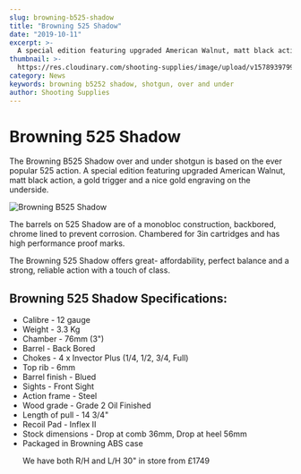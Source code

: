 ```yaml
---
slug: browning-b525-shadow
title: "Browning 525 Shadow"
date: "2019-10-11"
excerpt: >-
  A special edition featuring upgraded American Walnut, matt black action, a gold trigger and a nice gold engraving.
thumbnail: >-
  https://res.cloudinary.com/shooting-supplies/image/upload/v1578939799/Browning-B525-Shadow_m5omvi.jpg
category: News
keywords: browning b5252 shadow, shotgun, over and under
author: Shooting Supplies
---
```


# **Browning 525 Shadow**

The Browning B525 Shadow over and under shotgun is based on the ever popular 525 action. A special edition featuring upgraded American Walnut, matt black action, a gold trigger and a nice gold engraving on the underside.

![Browning B525 Shadow](https://res.cloudinary.com/shooting-supplies/image/upload/v1578939799/Browning-B525-Shadow_m5omvi.jpg)

The barrels on 525 Shadow are of a monobloc construction, backbored, chrome lined to prevent corrosion. Chambered for 3in cartridges and has high performance proof marks.

The Browning 525 Shadow offers great- affordability, perfect balance and a strong, reliable action with a touch of class.

## Browning 525 Shadow Specifications:

- Calibre - 12 gauge
- Weight - 3.3 Kg
- Chamber - 76mm (3")
- Barrel - Back Bored
- Chokes - 4 x Invector Plus (1/4, 1/2, 3/4, Full)
- Top rib - 6mm
- Barrel finish - Blued
- Sights - Front Sight
- Action frame - Steel
- Wood grade - Grade 2 Oil Finished
- Length of pull - 14 3/4"
- Recoil Pad - Inflex II
- Stock dimensions - Drop at comb 36mm, Drop at heel 56mm
- Packaged in Browning ABS case
  <p></p>  
  We have both R/H and L/H 30" in store from £1749
